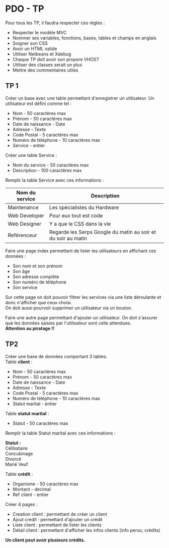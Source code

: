 # PDO - TP
Pour tous les TP, il faudra respecter ces règles :
- Respecter le modèle MVC
- Nommer ses variables, fonctions, bases, tables et champs en anglais  
- Soigner son CSS
- Avoir un HTML valide
- Utiliser Netbeans et Xdebug
- Chaque TP doit avoir son propore VHOST
- Utiliser des classes serait un plus
- Mettre des commentaires utiles




## TP 1
Créer un base avec une table permettant d'enregistrer un utilisateur. Un utilisateur est défini comme tel :
- Nom - 50 caractères max
- Prénom - 50 caractères max
- Date de naissance - Date
- Adresse - Texte
- Code Postal - 5 caractères max
- Numéro de téléphone - 10 caractères max
- Service - entier

Créer une table Service :
- Nom du service - 50 caractères max
- Description - 100 caractères max

Remplir la table Service avec ces informations :

Nom du service   |   Description
------           |    ---
Maintenance      |   Les spécialistes du Hardware
Web Developer    |   Pour eux tout est code
Web Designer     |   Y a que le CSS dans la vie
Reférenceur      |   Regarde les Serps Google du matin au soir et du soir au matin

Faire une page index permettant de lister les utilisateurs en affichant ces données :
- Son nom et son prénom
- Son âge
- Son adresse complète
- Son numéro de téléphone
- Son service

Sur cette page on doit pouvoir filtrer les services via une liste déroulante et donc n'afficher que ceux choisi.  
On doit aussi pourvoir supprimer un utilisateur via un bouton.  

Faire une autre page permettant d'ajouter un utilisateur. On doit s'assurer que les données saisies par l'utilisateur sont celle attendues.  
**Attention au piratage !!**


## TP2
Créer une base de données comportant 3 tables.  
Table **client** : 
- Nom - 50 caractères max
- Prénom - 50 caractères max
- Date de naissance - Date
- Adresse - Texte
- Code Postal - 5 caractères max
- Numéro de téléphone - 10 caractères max
- Statut marital - entier

Table **statut marital** :
- Statut - 50 caractères max

Remplir la table Statut marital avec ces informations :

**Statut :**        
Célibataire      
Concubinage    
Divorcé     
Marié
Veuf

Table **crédit** :
- Organisme - 50 caractères max
- Montant - decimal
- Ref client - entier

Créer 4 pages : 
- Creation client : permettant de créer un client
- Ajout credit : permettant d'ajouter un crédit
- Liste client : permettant de lister les clients
- Détail client : permettant d'afficher les infos clients (info perso, crédits)

**Un client peut avoir plusieurs crédits.**
